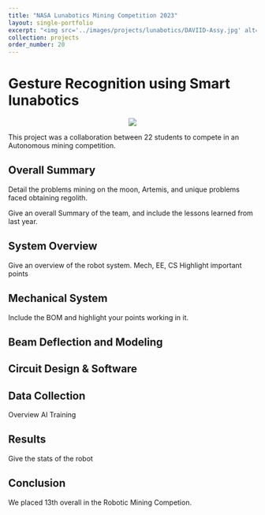 ```yaml
---
title: "NASA Lunabotics Mining Competition 2023"
layout: single-portfolio
excerpt: "<img src='../images/projects/lunabotics/DAVIID-Assy.jpg' alt=''>"
collection: projects
order_number: 20
---
```


# Gesture Recognition using Smart lunabotics

<div align="center">
<img src="../../images/projects/lunabotics/DAVIID_Precomp.png">
</div>


This project was a collaboration between 22 students to compete in an Autonomous mining competition.

## Overall Summary

Detail the problems mining on the moon, Artemis, and unique problems faced  obtaining regolith.

Give an overall Summary of the team, and include the lessons learned from last year.
<!-- 
<div align="center">
<img src="../../images/projects/lunabotics/device.png" width = "50%">
</div> -->

## System Overview

Give an overview of the robot system. Mech, EE, CS
Highlight important points


## Mechanical System
<!-- 
<div align="center">
<img src="../../images/projects/lunabotics/flow_chart.png">
</div> -->

Include the BOM and highlight your points working in it.
## Beam Deflection and Modeling

## Circuit Design & Software


## Data Collection

Overview AI Training

## Results

Give the stats of the robot

## Conclusion

We placed 13th overall in the Robotic Mining Competion. 

<!-- ## References
[1] Adafruit.com. Short Flex Sensor [ID#1070](https://www.adafruit.com/product/1070#technical-details)

[2] Adafruit.com. [BNO055 Absolute Orientation Sensor](https://www.adafruit.com/product/2472)

[3] [https://www.tensorflow.org/lite](https://www.tensorflow.org/lite)


 -->
